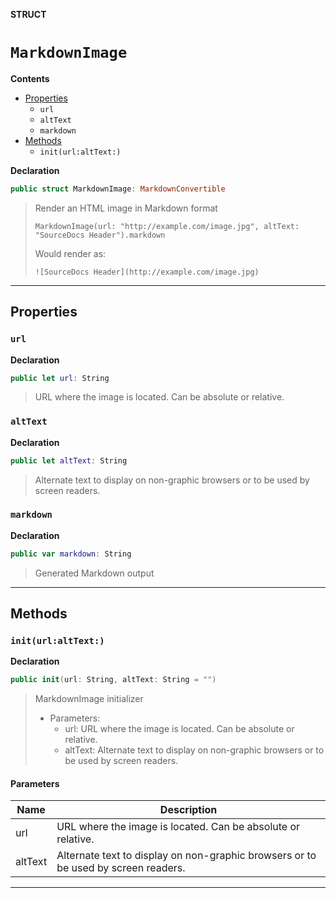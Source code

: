 **STRUCT**
# `MarkdownImage`

**Contents**
- [Properties](#properties)
  - `url`
  - `altText`
  - `markdown`
- [Methods](#methods)
  - `init(url:altText:)`

**Declaration**
```swift
public struct MarkdownImage: MarkdownConvertible
```



> Render an HTML image in Markdown format
>
>     MarkdownImage(url: "http://example.com/image.jpg", altText: "SourceDocs Header").markdown
>
> Would render as:
>
>     ![SourceDocs Header](http://example.com/image.jpg)

--------------------

## Properties
### `url`

**Declaration**
```swift
public let url: String
```



> URL where the image is located. Can be absolute or relative.

### `altText`

**Declaration**
```swift
public let altText: String
```



> Alternate text to display on non-graphic browsers or to be used by screen readers.

### `markdown`

**Declaration**
```swift
public var markdown: String
```



> Generated Markdown output

--------------------


## Methods
### `init(url:altText:)`

**Declaration**
```swift
public init(url: String, altText: String = "")
```



> MarkdownImage initializer
>
> - Parameters:
>   - url: URL where the image is located. Can be absolute or relative.
>   - altText: Alternate text to display on non-graphic browsers or to be used by screen readers.

#### Parameters
| Name | Description |
| ---- | ----------- |
| url | URL where the image is located. Can be absolute or relative. |
| altText | Alternate text to display on non-graphic browsers or to be used by screen readers. |

--------------------
